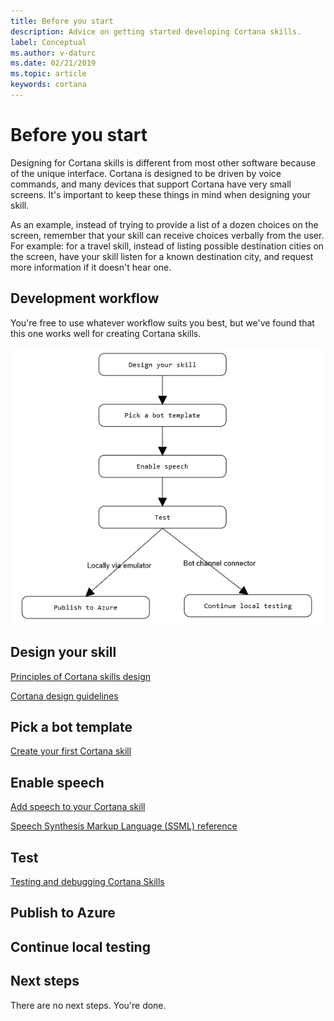 ```yaml
---
title: Before you start
description: Advice on getting started developing Cortana skills.
label: Conceptual
ms.author: v-daturc
ms.date: 02/21/2019
ms.topic: article
keywords: cortana
---
```


# Before you start

Designing for Cortana skills is different from most other software because of the unique interface. Cortana is designed to be driven by voice commands, and many devices that support Cortana have very small screens. It's important to keep these things in mind when designing your skill.

As an example, instead of trying to provide a list of a dozen choices on the screen, remember that your skill can receive choices verbally from the user. For example: for a travel skill, instead of listing possible destination cities on the screen, have your skill listen for a known destination city, and request more information if it doesn't hear one.

## Development workflow

You're free to use whatever workflow suits you best, but we've found that this one works well for creating Cortana skills.

   ![Cortana's Notebook](../media/images/development-lifecycle.png)

## Design your skill

[Principles of Cortana skills design](../skills/design-principles.md)

[Cortana design guidelines](../skills/voicecommand-design-guidelines.md)

## Pick a bot template

[Create your first Cortana skill](../skills/mva22-hello-world.md)

## Enable speech

[Add speech to your Cortana skill](../skills/adding-speech.md)

[Speech Synthesis Markup Language (SSML) reference](../skills/speech-synthesis-markup-language.md)

## Test

[Testing and debugging Cortana Skills](../skills/test-debug.md)

## Publish to Azure

## Continue local testing

## Next steps
There are no next steps. You're done.
